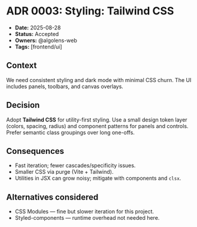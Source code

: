 # ADR 0003: Styling: Tailwind CSS

- **Date:** 2025-08-28
- **Status:** Accepted
- **Owners:** @algolens-web
- **Tags:** [frontend/ui]

## Context

We need consistent styling and dark mode with minimal CSS churn. The UI includes panels, toolbars, and canvas overlays.

## Decision

Adopt **Tailwind CSS** for utility-first styling. Use a small design token layer (colors, spacing, radius) and component patterns for panels and controls. Prefer semantic class groupings over long one-offs.

## Consequences

- Fast iteration; fewer cascades/specificity issues.
- Smaller CSS via purge (Vite + Tailwind).
- Utilities in JSX can grow noisy; mitigate with components and `clsx`.

## Alternatives considered

- CSS Modules — fine but slower iteration for this project.
- Styled-components — runtime overhead not needed here.

